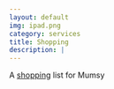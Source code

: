 ```yaml
---
layout: default
img: ipad.png
category: services
title: Shopping
description: |
---
```

  A [shopping](/ingredients.html) list for Mumsy

